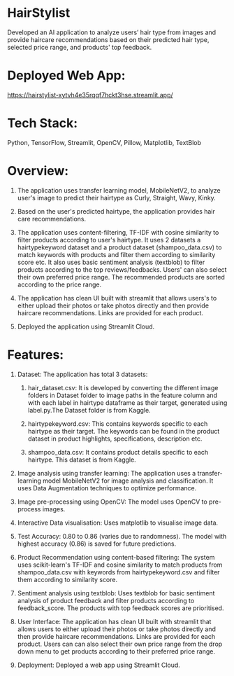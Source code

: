 # HairStylist
Developed an AI application to analyze users’ hair type from images and provide haircare recommendations based on
their predicted hair type, selected price range, and products' top feedback.

# Deployed Web App: 
https://hairstylist-xytvh4e35rqqf7hckt3hse.streamlit.app/

# Tech Stack:
Python, TensorFlow, Streamlit, OpenCV, Pillow, Matplotlib, TextBlob

# Overview:

1. The application uses transfer learning model, MobileNetV2, to analyze user's image to predict their hairtype as Curly, Straight, Wavy, Kinky.

2. Based on the user's predicted hairtype, the application provides hair care recommendations.

3. The application uses content-filtering, TF-IDF with cosine similarity to filter products according to user's hairtype. It uses 2 datasets a hairtypekeyword dataset and a product dataset (shampoo_data.csv) to match keywords with products and filter them according to similarity score etc. It also uses basic sentiment analysis (textblob) to filter products according to the top reviews/feedbacks. Users' can also select their own preferred price range. The recommended products are sorted according to the price range.

4. The application has clean UI built with streamlit that allows users's to either upload their photos or take photos directly and then provide haircare recommendations. Links are provided for each product.

5. Deployed the application using Streamlit Cloud.

# Features:

1. Dataset: The application has total 3 datasets:
     
     1. hair_dataset.csv: It is developed by converting the different image folders in Dataset folder to image paths in the feature column and with each label in hairtype dataframe as their target, generated using label.py.The Dataset folder is from Kaggle.
     
     2. hairtypekeyword.csv: This contains keywords specific to each hairtype as their target. The keywords can be found in the product dataset in product highlights, specifications, description etc.
     
     3. shampoo_data.csv: It contains product details specific to each hairtype. This dataset is from Kaggle.

2. Image analysis using transfer learning: The application uses a transfer-learning model MobileNetV2 for image analysis and classification. It uses Data Augmentation techniques to optimize performance.

3. Image pre-processing using OpenCV: The model uses OpenCV to pre-process images.

4. Interactive Data visualisation: Uses matplotlib to visualise image data.

5. Test Accuracy: 0.80 to 0.86 (varies due to randomness). The model with highest accuracy (0.86) is saved for future predictions. 

6. Product Recommendation using content-based filtering: The system uses scikit-learn's  TF-IDF and cosine similarity to match products from shampoo_data.csv with keywords from hairtypekeyword.csv and filter them according to similarity score.

7. Sentiment analysis using textblob: Uses textblob for basic sentiment analysis of product feedback and filter products according to feedback_score. The products with top feedback scores are prioritised.

8. User Interface: The application has clean UI built with streamlit that allows users to either upload their photos or take photos directly and then provide haircare recommendations. Links are provided for each product. Users can can also select their own price range from the drop down menu to get products according to their preferred price range.

9. Deployment: Deployed a web app using Streamlit Cloud.
   






